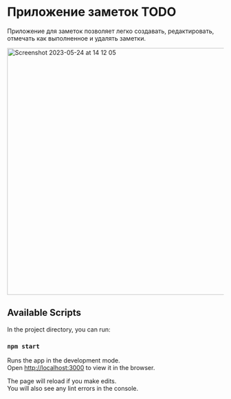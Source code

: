 # Приложение заметок TODO

Приложение для заметок позволяет легко создавать, редактировать, отмечать как выполненное и удалять заметки.

<img width="574" alt="Screenshot 2023-05-24 at 14 12 05" src="https://github.com/vladmikhalev/todo/assets/107835280/5806f02a-6b1b-4b65-b2b8-864b89030c16">


## Available Scripts

In the project directory, you can run:

### `npm start`

Runs the app in the development mode.\
Open [http://localhost:3000](http://localhost:3000) to view it in the browser.

The page will reload if you make edits.\
You will also see any lint errors in the console.

